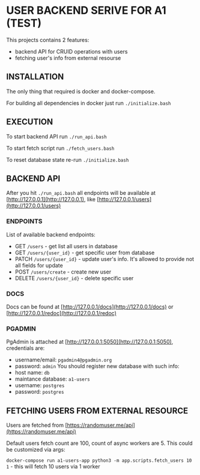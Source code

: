 # USER BACKEND SERIVE FOR A1 (TEST)
This projects contains 2 features:
* backend API for CRUID operations with users
* fetching user's info from external resourse

## INSTALLATION
The only thing that required is docker and docker-compose.

For building all dependencies in docker just run `./initialize.bash`

## EXECUTION
To start backend API run `./run_api.bash`

To start fetch script run `./fetch_users.bash`

To reset database state re-run `./initialize.bash`


## BACKEND API
After you hit `./run_api.bash` all endpoints will be available at [http://127.0.0.1](http://127.0.0.1), like [http://127.0.0.1/users](http://127.0.0.1/users)

### ENDPOINTS
List of available backend endpoints:
* GET `/users` - get list all users in database
* GET `/users/{user_id}` - get specific user from database
* PATCH `/users/{user_id}` - update user's info. It's allowed to provide not all fields for update
* POST `/users/create` - create new user
* DELETE `/users/{user_id}` - delete specific user

### DOCS
Docs can be found at [http://127.0.0.1/docs](http://127.0.0.1/docs) or [http://127.0.0.1/redoc](http://127.0.0.1/redoc)

### PGADMIN
PgAdmin is attached at [http://127.0.0.1:5050](http://127.0.0.1:5050), credentials are:
* username/email: `pgadmin4@pgadmin.org`
* password: `admin`
You should register new database with such info:
* host name: `db`
* maintance database: `a1-users`
* username: `postgres`
* password: `postgres`


## FETCHING USERS FROM EXTERNAL RESOURCE
Users are fetched from [https://randomuser.me/api](https://randomuser.me/api)

Default users fetch count are 100, count of async workers are 5. This could be customized via args:

`docker-compose run a1-users-app python3 -m app.scripts.fetch_users 10 1` - this will fetch 10 users via 1 worker

